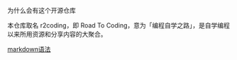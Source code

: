 为什么会有这个开源仓库

本仓库取名 r2coding，即 Road To Coding，意为「编程自学之路」，是自学编程以来所用资源和分享内容的大聚合。

[markdown语法](https://zhuanlan.zhihu.com/p/86516807)
